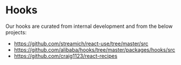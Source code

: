 # Hooks

Our hooks are curated from internal development and from the below projects:

- https://github.com/streamich/react-use/tree/master/src
- https://github.com/alibaba/hooks/tree/master/packages/hooks/src
- https://github.com/craig1123/react-recipes
